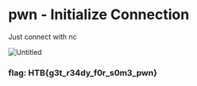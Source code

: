 # pwn - Initialize Connection

Just connect with nc

![Untitled](https://user-images.githubusercontent.com/88723154/227420300-d8ce865b-a694-40f2-bcd0-7cec33868153.png)


### flag: HTB{g3t_r34dy_f0r_s0m3_pwn}
